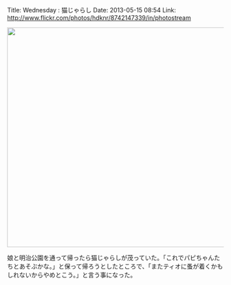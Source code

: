 Title: Wednesday : 猫じゃらし
Date: 2013-05-15 08:54
Link: http://www.flickr.com/photos/hdknr/8742147339/in/photostream

<img src="http://farm8.staticflickr.com/7294/8742147339_9e5d5555a0_b.jpg" width="512px"  />

娘と明治公園を通って帰ったら猫じゃらしが茂っていた。「これでパピちゃんたちとあそぶかな。」と保って帰ろうとしたところで、「またティオに蚤が着くかもしれないからやめとこう。」と言う事になった。

